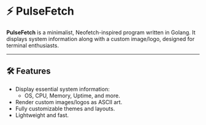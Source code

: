 # ⚡️ PulseFetch 

**PulseFetch** is a minimalist, Neofetch-inspired program written in Golang. It displays system information along with a custom image/logo, designed for terminal enthusiasts.

---

## 🛠️ Features

- Display essential system information:
  - OS, CPU, Memory, Uptime, and more.
- Render custom images/logos as ASCII art.
- Fully customizable themes and layouts.
- Lightweight and fast.
